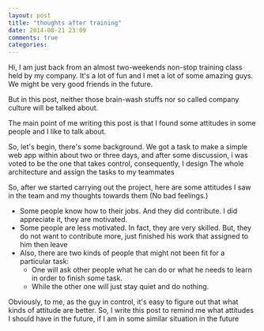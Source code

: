 ```yaml
---
layout: post
title: "thoughts after training"
date: 2014-08-21 23:09
comments: true
categories: 
---
```


Hi, I am just back from an almost two-weekends non-stop training class held by my company. It's a lot of fun and I met a lot of some amazing guys. We might be very good friends in the future.

But in this post, neither those brain-wash stuffs nor so called company culture will be talked about.

The main point of me writing this post is that I found some attitudes in some people and I like to talk about.

So, let's begin, there's some background. We got a task to make a simple web app within about two or three days, and after some discussion, i was voted to be the one that takes control, consequently, I design
The whole architecture and assign the tasks to my teammates

So, after we started carrying out the project, here are some attitudes I saw in the team and my thoughts towards them (No bad feelings.)

* Some people know how to their jobs. And they did contribute. I did appreciate it, they are motivated.
* Some people are less motivated. In fact, they are very skilled. But, they do not want to contribute more, just finished his work that assigned to him then leave
* Also, there are two kinds of people that might not been fit for a particular task:	
	* One will ask other people what he can do or what he needs to learn in order to finish some task.	
	* While the other one will just stay quiet and do nothing.

Obviously, to me, as the guy in control, it's easy to figure out that what kinds of attitude are better. So, I write this post to remind me what attitudes I should have in the future, if I am in some similar situation in the future
